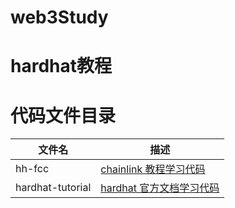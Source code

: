 # web3Study

# hardhat教程

# 代码文件目录

|文件名|描述|
|--- |---|
|hh-fcc |[chainlink 教程学习代码](https://www.bilibili.com/video/BV1Ca411n7ta/?p=86&spm_id_from=333.880.my_history.page.click&vd_source=89060ebd32162a541eb52967c48dddd6)|
|hardhat-tutorial|[hardhat 官方文档学习代码](https://hardhat.org/tutorial)|

